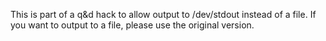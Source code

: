 This is part of a q&d hack to allow output to /dev/stdout instead of a file. If you want to output to a file, please use the original version.
